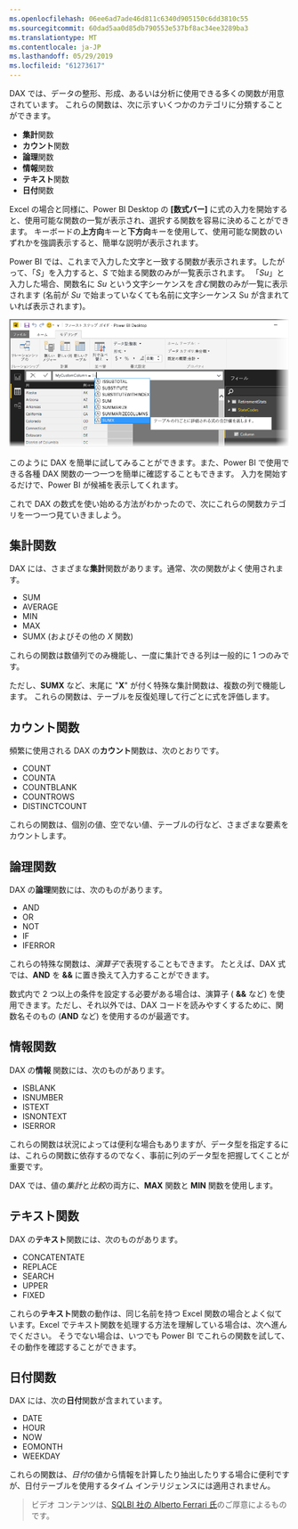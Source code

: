 ```yaml
---
ms.openlocfilehash: 06ee6ad7ade46d811c6340d905150c6dd3810c55
ms.sourcegitcommit: 60dad5aa0d85db790553e537bf8ac34ee3289ba3
ms.translationtype: MT
ms.contentlocale: ja-JP
ms.lasthandoff: 05/29/2019
ms.locfileid: "61273617"
---
```

DAX では、データの整形、形成、あるいは分析に使用できる多くの関数が用意されています。 これらの関数は、次に示すいくつかのカテゴリに分類することができます。

* **集計**関数
* **カウント**関数
* **論理**関数
* **情報**関数
* **テキスト**関数
* **日付**関数

Excel の場合と同様に、Power BI Desktop の **[数式バー]** に式の入力を開始すると、使用可能な関数の一覧が表示され、選択する関数を容易に決めることができます。 キーボードの**上方向**キーと**下方向**キーを使用して、使用可能な関数のいずれかを強調表示すると、簡単な説明が表示されます。

Power BI では、これまで入力した文字と一致する関数が表示されます。したがって、「*S*」を入力すると、*S* で始まる関数のみが一覧表示されます。 「*Su*」と入力した場合、関数名に *Su* という文字シーケンスを*含む*関数のみが一覧に表示されます (名前が *Su* で始まっていなくても名前に文字シーケンス Su が含まれていれば表示されます)。

![](media/7-3-dax-functions/dax-functions_1.png)

このように DAX を簡単に試してみることができます。また、Power BI で使用できる各種 DAX 関数の一つ一つを簡単に確認することもできます。 入力を開始するだけで、Power BI が候補を表示してくれます。

これで DAX の数式を使い始める方法がわかったので、次にこれらの関数カテゴリを一つ一つ見ていきましよう。

## <a name="aggregation-functions"></a>集計関数
DAX には、さまざまな**集計**関数があります。通常、次の関数がよく使用されます。

* SUM
* AVERAGE
* MIN
* MAX
* SUMX (およびその他の *X* 関数)

これらの関数は数値列でのみ機能し、一度に集計できる列は一般的に 1 つのみです。

ただし、**SUMX** など、末尾に "**X**" が付く特殊な集計関数は、複数の列で機能します。 これらの関数は、テーブルを反復処理して行ごとに式を評価します。

## <a name="counting-functions"></a>カウント関数
頻繁に使用される DAX の**カウント**関数は、次のとおりです。

* COUNT
* COUNTA
* COUNTBLANK
* COUNTROWS
* DISTINCTCOUNT

これらの関数は、個別の値、空でない値、テーブルの行など、さまざまな要素をカウントします。

## <a name="logical-functions"></a>論理関数
DAX の**論理**関数には、次のものがあります。

* AND
* OR
* NOT
* IF
* IFERROR

これらの特殊な関数は、*演算子*で表現することもできます。 たとえば、DAX 式では、**AND** を **&&** に置き換えて入力することができます。

数式内で 2 つ以上の条件を設定する必要がある場合は、演算子 ( **&&** など) を使用できます。ただし、それ以外では、DAX コードを読みやすくするために、関数名そのもの (**AND** など) を使用するのが最適です。

## <a name="information-functions"></a>情報関数
DAX の**情報** 関数には、次のものがあります。

* ISBLANK
* ISNUMBER
* ISTEXT
* ISNONTEXT
* ISERROR

これらの関数は状況によっては便利な場合もありますが、データ型を指定するには、これらの関数に依存するのでなく、事前に列のデータ型を把握してくことが重要です。

DAX では、値の*集計*と*比較*の両方に、**MAX** 関数と **MIN** 関数を使用します。

## <a name="text-functions"></a>テキスト関数
DAX の**テキスト**関数には、次のものがあります。

* CONCATENTATE
* REPLACE
* SEARCH
* UPPER
* FIXED

これらの**テキスト**関数の動作は、同じ名前を持つ Excel 関数の場合とよく似ています。Excel でテキスト関数を処理する方法を理解している場合は、次へ進んでください。 そうでない場合は、いつでも Power BI でこれらの関数を試して、その動作を確認することができます。

## <a name="date-functions"></a>日付関数
DAX には、次の**日付**関数が含まれています。

* DATE
* HOUR
* NOW
* EOMONTH
* WEEKDAY

これらの関数は、*日付*の値から情報を計算したり抽出したりする場合に便利ですが、日付テーブルを使用するタイム インテリジェンスには適用されません。

> ビデオ コンテンツは、[SQLBI 社の Alberto Ferrari 氏](http://www.sqlbi.com/learning-dax)のご厚意によるものです。
> 
> 

